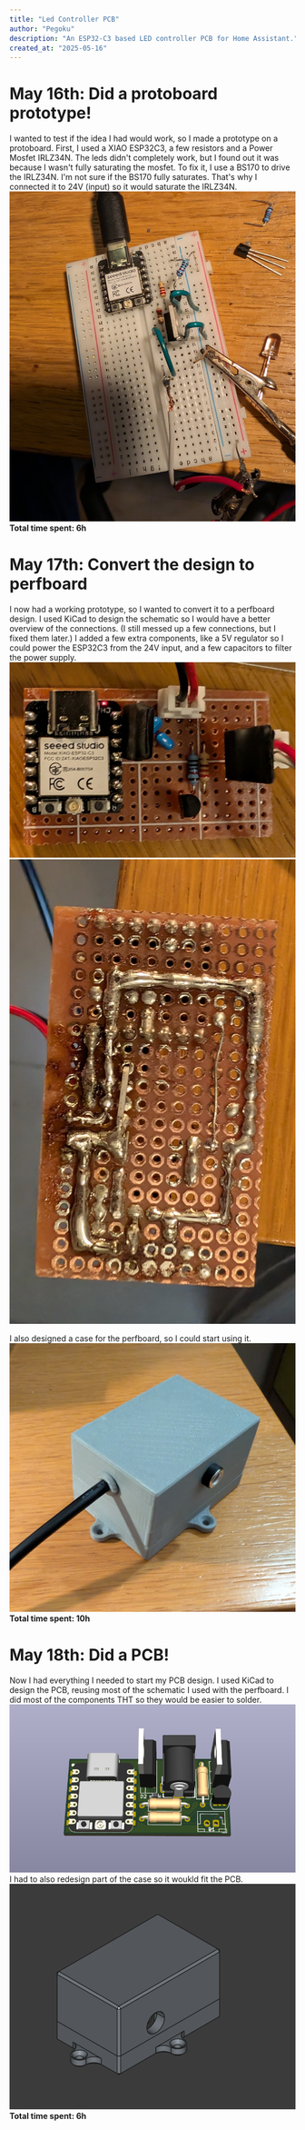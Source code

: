 ```yaml
---
title: "Led Controller PCB"
author: "Pegoku"
description: "An ESP32-C3 based LED controller PCB for Home Assistant."
created_at: "2025-05-16"
---
```

# May 16th: Did a protoboard prototype!
I wanted to test if the idea I had would work, so I made a prototype on a protoboard. 
First, I used a XIAO ESP32C3, a few resistors and a Power Mosfet IRLZ34N. The leds didn't completely work, but I found out it was because I wasn't fully saturating the mosfet.
To fix it, I use a BS170 to drive the IRLZ34N. I'm not sure if the BS170 fully saturates. That's why I connected it to 24V (input) so it would saturate the IRLZ34N.
![img](assets/ProtoBoard.jpg)
**Total time spent: 6h**

# May 17th: Convert the design to perfboard
I now had a working prototype, so I wanted to convert it to a perfboard design.
I used KiCad to design the schematic so I would have a better overview of the connections. (I still messed up a few connections, but I fixed them later.)
I added a few extra components, like a 5V regulator so I could power the ESP32C3 from the 24V input, and a few capacitors to filter the power supply.
![img](assets/PerfBoard1.jpg)
![img](assets/PerfBoard2.jpg)

I also designed a case for the perfboard, so I could start using it.
![img](assets/prototypeCase.jpg)
**Total time spent: 10h**

# May 18th: Did a PCB!
Now I had everything I needed to start my PCB design.
I used KiCad to design the PCB, reusing most of the schematic I used with the perfboard. I did most of the components THT so they would be easier to solder.
![img](assets/PCB.png)
I had to also redesign part of the case so it woukld fit the PCB.
![img](assets/Case.png)
**Total time spent: 6h**
